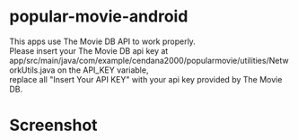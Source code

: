 # popular-movie-android

This apps use The Movie DB API to work properly.  
Please insert your The Movie DB api key at app/src/main/java/com/example/cendana2000/popularmovie/utilities/NetworkUtils.java on the API_KEY variable,  
replace all "Insert Your API KEY" with your api key provided by The Movie DB.

# Screenshot
